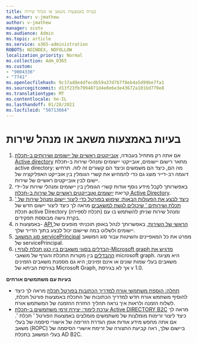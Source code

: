 ```yaml
---
title: בעיות באמצעות משאב או מנהל שירות
ms.author: v-jmathew
author: v-jmathew
manager: scotv
ms.audience: Admin
ms.topic: article
ms.service: o365-administration
ROBOTS: NOINDEX, NOFOLLOW
localization_priority: Normal
ms.collection: Adm_O365
ms.custom:
- "9004336"
- "7741"
ms.openlocfilehash: 9c37ad8e4dfecdb59a37d767f8eb4a5d99be7fa1
ms.sourcegitcommit: d13f23fb7994871d4e0e6e3e43672a101bd779e8
ms.translationtype: MT
ms.contentlocale: he-IL
ms.lasthandoff: 01/28/2021
ms.locfileid: "50713664"
---
```

# <a name="issues-with-a-resource-or-service-principal"></a>בעיות באמצעות משאב או מנהל שירות

1. אם אתה רק מתחיל בעבודה, [אובייקטים ראשיים של יישומים ושירותים ב-תכלת Active directory](https://docs.microsoft.com/azure/active-directory/develop/app-objects-and-service-principals) מתאר רישום יישומים, אובייקטי יישומים ומנהלי שירות ב-תכלת active directory: מה הם, כיצד הם משמשים וכיצד הם קשורים זה לזה. תרחיש דוגמה רב-דייר מוצג גם כדי להמחיש את קשרי הגומלין בין אובייקט האפליקציה של יישום לבין אובייקטים ראשיים של שירות.
2. באפשרותך לקבל מידע נוסף אודות קשרי הגומלין בין יישומים ומנהלי שירות על-ידי קריאת [יישומים ואובייקטים ראשיים של שירות ב-תכלת Active Directory](https://docs.microsoft.com/azure/active-directory/develop/app-objects-and-service-principals).
3. [כיצד לבצע את הפעולות הבאות: שימוש בפורטל כדי ליצור יישום ומנהל שירות של ' תכלת ושירותים ' שיכולים לגשת למשאבים](https://docs.microsoft.com/azure/active-directory/develop/howto-create-service-principal-portal) מראה לך כיצד ליצור יישום חדש של תכלת active Directory (תכלת לספירה) ומנהל שירות שניתן להשתמש בו עם בקרת גישה מבוססת תפקידים.
4. באמצעות ה- [API הראשי של השירות](https://docs.microsoft.com/graph/api/resources/serviceprincipal), באפשרותך לנהל באופן תוכניתי מופעים של יישומים ולשלוט במה שיישום יכול לבצע בתוך הדייר שלך.
5. [סוג המשאב servicePrincipal](https://docs.microsoft.com/graph/api/resources/serviceprincipal) מפרט את כל המאפיינים והשיטות עבור סוג המשאב של servicePrincipal.
6. [הבדלים בסוגי משאבים בין כגון תכלת לגרף ו-Microsoft graph מדגיש את ההבדלים](https://docs.microsoft.com/graph/migrate-azure-ad-graph-resource-differences) בין מקורות התכלת והגרף של משאבי microsoft graph. היא מציגה משאבים בעלי שמות שונים או אינם זמינים; היא גם מסמנת משאבים הזמינים בגירסת הביתא של Microsoft Graph, אך לא בגירסת v 1.0.

**בעיות עם משתמשים אורחים**

- [תחלה: הוספת משתמשי אורח למדריך הכתובות בפורטל תכלת](https://docs.microsoft.com/azure/active-directory/external-identities/b2b-quickstart-add-guest-users-portal#prerequisites) מראה לך כיצד להוסיף משתמש אורח חדש למדריך הכתובות של התכלת באמצעות פורטל תכלת, לשלוח הזמנה ולראות איך נראה תהליך החזרת ההזמנה של המשתמש אורח.
- [ערכת לימוד: יצירת זרמי משתמשים ב-תכלת Active DIRECTORY B2C](https://docs.microsoft.com/azure/active-directory-b2c/tutorial-create-user-flows) מראה לך כיצד ליצור זרימות מומלצות של משתמשים מומלצים באמצעות הפורטל ' תכלת '. אם אתה מחפש מידע אודות אופן הגדרת הזרימה של אישורי סיסמה של בעלי משאב (ROPC) ביישום שלך, ראה קביעת התצורה של זרימת אישורי הסיסמה של בעלי המשאב בתכלת AD B2C.
